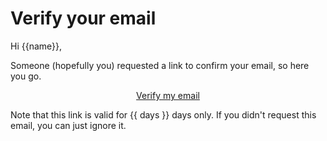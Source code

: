# Verify your email

Hi {{name}},

Someone (hopefully you) requested a link to confirm your email, so here you go.

<div style="text-align:center">
<a href="{{ link }}" class="btn btn-primary">Verify my email</a>
</div>

Note that this link is valid for {{ days }} days only. If you didn't request this email, you can just ignore it.
